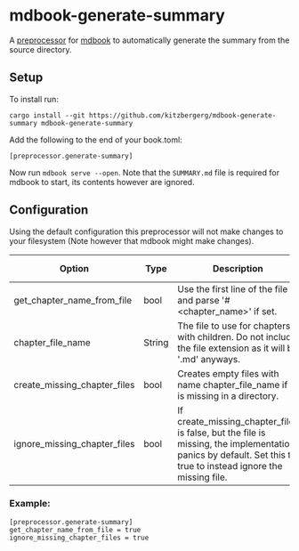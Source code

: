 # mdbook-generate-summary
A [preprocessor](https://rust-lang.github.io/mdBook/for_developers/preprocessors.html) for [mdbook](https://github.com/rust-lang/mdBook) to automatically generate the summary from the source directory.

## Setup
To install run:
```
cargo install --git https://github.com/kitzbergerg/mdbook-generate-summary mdbook-generate-summary
```

Add the following to the end of your book.toml:
```
[preprocessor.generate-summary]
```

Now run `mdbook serve --open`. Note that the `SUMMARY.md` file is required for mdbook to start, its contents however are ignored.

## Configuration
Using the default configuration this preprocessor will not make changes to your filesystem (Note however that mdbook might make changes).

| Option                        | Type    | Description                                                                                                                                                   | Default Value |
|-------------------------------|---------|---------------------------------------------------------------------------------------------------------------------------------------------------------------|---------------|
| get_chapter_name_from_file    | bool    | Use the first line of the file and parse '# \<chapter_name>' if set.                                                                                          | false         |
| chapter_file_name             | String  | The file to use for chapters with children. Do not include the file extension as it will be '.md' anyways.                                                    | "README"      |
| create_missing_chapter_files  | bool    | Creates empty files with name chapter_file_name if it is missing in a directory.                                                                              | false         |
| ignore_missing_chapter_files  | bool    | If create_missing_chapter_files is false, but the file is missing, the implementation panics by default. Set this to true to instead ignore the missing file. | false         |

### Example:
```
[preprocessor.generate-summary]
get_chapter_name_from_file = true
ignore_missing_chapter_files = true
```
